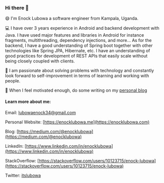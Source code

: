 ### Hi there 👋

<!--
Here are some ideas to get you started:

- 🔭 I’m currently working on ...
- 🌱 I’m currently learning ...
- 👯 I’m looking to collaborate on ...
- 🤔 I’m looking for help with ...
- 💬 Ask me about ...
- 📫 How to reach me: ...
- 😄 Pronouns: ...
- ⚡ Fun fact: ...
-->

😄 I'm Enock Lubowa a software engineer from Kampala, Uganda.

💻️ I have over 3 years experience in Android and backend development with Java. I have used major features and libraries in Android for instance fragments, multithreading, dependency injections, and more... As for the backend, I have a good understanding of Spring boot together with other technologies like Spring JPA, Hibernate, etc. I have an understanding of good practices for development of REST APIs that easily scale without being closely coupled with clients.

🤔️ I am passionate about solving problems with technology and constantly look forward to self-improvement in terms of learning and working with people.

📝️ When I feel motivated enough, do some writing on my [personal blog](https://medium.com/@enocklubowa) 

#### Learn more about me:

Email: [lubowaenock34@gmail.com](mailto:lubowaenock34@gmail.com)

Personal Website: [https://enocklubowa.me](https://enocklubowa.com)

Blog: [https://medium.com/@enocklubowa](https://medium.com/@enocklubowa)

LinkedIn: [https://www.linkedin.com/in/enocklubowa](https://www.linkedin.com/in/enocklubowa)

StackOverflow: [https://stackoverflow.com/users/10123715/enock-lubowa](https://stackoverflow.com/users/10123715/enock-lubowa)

Twitter: [itslubowa](https://twitter.com/itslubowa)
